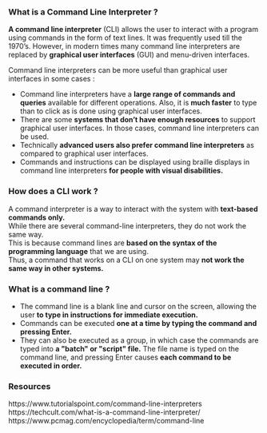 <h3>What is a Command Line Interpreter ?</h3>

**A command line interpreter** (CLI) allows the user to interact with a program using commands in the form of text lines. 
It was frequently used till the 1970’s. However, in modern times many command line interpreters are replaced by **graphical user interfaces** (GUI) and menu-driven interfaces.

Command line interpreters can be more useful than graphical user interfaces in some cases :
- Command line interpreters have a **large range of commands and queries** available for different operations. Also, it is **much faster** to type than to click as is done using graphical user interfaces.
- There are some **systems that don’t have enough resources** to support graphical user interfaces. In those cases, command line interpreters can be used.
- Technically **advanced users also prefer command line interpreters** as compared to graphical user interfaces.
- Commands and instructions can be displayed using braille displays in command line interpreters **for people with visual disabilities.**

<h3>How does a CLI work ?</h3>

A command interpreter is a way to interact with the system with **text-based commands only.**<br>
While there are several command-line interpreters, they do not work the same way.<br>
This is because command lines are **based on the syntax of the programming language** that we are using.<br>
Thus, a command that works on a CLI on one system may **not work the same way in other systems.** 

<h3>What is a command line ?</h3>

- The command line is a blank line and cursor on the screen, allowing the user **to type in instructions for immediate execution.**
- Commands can be executed **one at a time by typing the command and pressing Enter.**
- They can also be executed as a group, in which case the commands are typed into **a "batch" or "script" file.** The file name is typed on the command line, and pressing Enter causes **each command to be executed in order.**

<h3>Resources</h3>
https://www.tutorialspoint.com/command-line-interpreters<br>
https://techcult.com/what-is-a-command-line-interpreter/<br>
https://www.pcmag.com/encyclopedia/term/command-line<b


